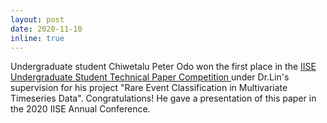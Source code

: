 ```yaml
---
layout: post
date: 2020-11-10 
inline: true
---
```


Undergraduate student Chiwetalu Peter Odo won the first place in the  <a href="https://www.iise.org/Details.aspx?id=863"> IISE Undergraduate Student Technical Paper Competition <a> under Dr.Lin's supervision for his project "Rare Event Classification in Multivariate Timeseries Data". Congratulations! He gave a presentation of this paper in the 2020 IISE Annual Conference.
